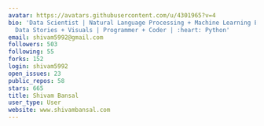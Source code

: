 ```yaml
---
avatar: https://avatars.githubusercontent.com/u/4301965?v=4
bio: 'Data Scientist | Natural Language Processing + Machine Learning Enthusiast |
  Data Stories + Visuals | Programmer + Coder | :heart: Python'
email: shivam5992@gmail.com
followers: 503
following: 55
forks: 152
login: shivam5992
open_issues: 23
public_repos: 58
stars: 665
title: Shivam Bansal
user_type: User
website: www.shivambansal.com
---
```

